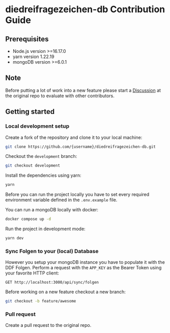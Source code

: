 # diedreifragezeichen-db Contribution Guide

## Prerequisites

- Node.js version >=16.17.0
- yarn version 1.22.19
- mongoDB version >=6.0.1

## Note

Before putting a lot of work into a new feature please start a [Discussion](https://github.com/leifarriens/diedreifragezeichen-db/discussions) at the original repo to evaluate with other contributors.

## Getting started

### Local development setup

Create a fork of the repository and clone it to your local machine:

```sh
git clone https://github.com/{username}/diedreifragezeichen-db.git
```

Checkout the `development` branch:

```sh
git checkout development
```

Install the dependencies using yarn:

```sh
yarn
```

Before you can run the project locally you have to set every required environment variable defined in the `.env.example` file.

You can run a mongoDB locally with docker:

```sh
docker compose up -d
```

Run the project in development mode:

```sh
yarn dev
```

### Sync Folgen to your (local) Database

However you setup your mongoDB instance you have to populate it with the DDF Folgen. Perform a request with the `APP_KEY` as the Bearer Token using your favorite HTTP client:

`GET http://localhost:3000/api/sync/folgen`

Before working on a new feature checkout a new branch:

```sh
git checkout -b feature/awesome
```

### Pull request

Create a pull request to the original repo.
